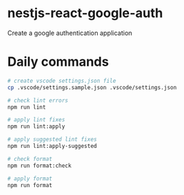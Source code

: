 # nestjs-react-google-auth
Create a google authentication application 


# Daily commands

```sh
# create vscode settings.json file
cp .vscode/settings.sample.json .vscode/settings.json

# check lint errors
npm run lint

# apply lint fixes
npm run lint:apply

# apply suggested lint fixes
npm run lint:apply-suggested

# check format
npm run format:check

# apply format
npm run format

```